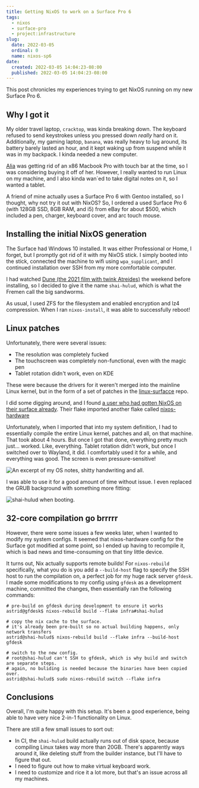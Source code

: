 ```yaml
---
title: Getting NixOS to work on a Surface Pro 6
tags:
  - nixos
  - surface-pro
  - project:infrastructure
slug:
  date: 2022-03-05
  ordinal: 0
  name: nixos-sp6
date:
  created: 2022-03-05 14:04:23-08:00
  published: 2022-03-05 14:04:23-08:00
---
```


This post chronicles my experiences trying to get NixOS running on my new
Surface Pro 6.

## Why I got it

My older travel laptop, `cracktop`, was kinda breaking down. The keyboard
refused to send keystrokes unless you pressed down _really_ hard on it.
Additionally, my gaming laptop, `banana`, was really heavy to lug around, its
battery barely lasted an hour, and it kept waking up from suspend while it was
in my backpack. I kinda needed a new computer.

[Alia](https://alescoulie.github.io/) was getting rid of an x86 Macbook Pro with
touch bar at the time, so I was considering buying it off of her. However, I
really wanted to run Linux on my machine, and I also kinda wan`ed to take
digital notes on it, so I wanted a tablet.

A friend of mine actually uses a Surface Pro 6 with Gentoo installed, so I
thought, why not try it out with NixOS? So, I ordered a used Surface Pro 6 (with
128GB SSD, 8GB RAM, and i5) from eBay for about $500, which included a pen,
charger, keyboard cover, and arc touch mouse.

## Installing the initial NixOS generation

The Surface had Windows 10 installed. It was either Professional or Home, I
forget, but I promptly got rid of it with my NixOS stick. I simply booted into
the stick, connected the machine to wifi using `wpa_supplicant`, and I continued
installation over SSH from my more comfortable computer.

I had watched
[Dune (the 2021 film with twink Atreides)](<https://en.wikipedia.org/wiki/Dune_(2021_film)>)
the weekend before installing, so I decided to give it the name `shai-hulud`,
which is what the Fremen call the big sandworms.

As usual, I used ZFS for the filesystem and enabled encryption and lz4
compression. When I ran `nixos-install`, it was able to successfully reboot!

## Linux patches

Unfortunately, there were several issues:

- The resolution was completely fucked
- The touchscreen was completely non-functional, even with the magic pen
- Tablet rotation didn't work, even on KDE

These were because the drivers for it weren't merged into the mainline Linux
kernel, but in the form of a set of patches in the
[linux-surfacce](https://github.com/linux-surface/linux-surface) repo.

I did some digging around, and I found
[a user who had gotten NixOS on their surface already](https://git.polynom.me/PapaTutuWawa/nixos-config).
Their flake imported another flake called
[nixos-hardware](https://github.com/NixOS/nixos-hardware/tree/master/microsoft/surface)

Unfortunately, when I imported that into my system definition, I had to
essentially compile the entire Linux kernel, patches and all, on that machine.
That took about 4 hours. But once I got that done, everything pretty much
just... worked. Like, everything. Tablet rotation didn't work, but once I
switched over to Wayland, it did. I comfortably used it for a while, and
everything was good. The screen is even pressure-sensitive!

![An excerpt of my OS notes, shitty handwriting and all.](https://s3.us-west-000.backblazeb2.com/nyaabucket/49606bd0bd6e8aff9a403e2c6badd7cfd00cd475024257717bcd758e09406b85/os-notes.png)

I was able to use it for a good amount of time without issue. I even replaced
the GRUB background with something more fitting:

![shai-hulud when booting.](https://s3.us-west-000.backblazeb2.com/nyaabucket/e798c4a2fbea09b4c322326a9924a30c941eb504745888cadbe69047db6e8b7a/grub-bg.jpg)

## 32-core compilation go brrrrr

However, there were some issues a few weeks later, when I wanted to modify my
system configs. It seemed that nixos-hardware config for the Surface got
modified at some point, so I ended up having to recompile it, which is bad news
and time-consuming on that tiny little device.

It turns out, Nix actually supports remote builds! For `nixos-rebuild`
specifically, what you do is you add a `--build-host` flag to specify the SSH
host to run the compilation on, a perfect job for my huge rack server `gfdesk`.
I made some modifications to my config using `gfdesk` as a development machine,
committed the changes, then essentially ran the following commands:

```
# pre-build on gfdesk during development to ensure it works
astrid@gfdesk$ nixos-rebuild build --flake infra#shai-hulud

# copy the nix cache to the surface.
# it's already been pre-built so no actual building happens, only network transfers
astrid@shai-hulud$ nixos-rebuild build --flake infra --build-host gfdesk

# switch to the new config.
# root@shai-hulud can't SSH to gfdesk, which is why build and switch are separate steps.
# again, no buliding is needed because the binaries have been copied over.
astrid@shai-hulud$ sudo nixos-rebuild switch --flake infra
```

## Conclusions

Overall, I'm quite happy with this setup. It's been a good experience, being
able to have very nice 2-in-1 functionality on Linux.

There are still a few small issues to sort out:

- In CI, the `shai-hulud` build actually runs out of disk space, because
  compiling Linux takes way more than 20GB. There's apparently ways around it,
  like deleting stuff from the builder instance, but I'll have to figure that
  out.
- I need to figure out how to make virtual keyboard work.
- I need to customize and rice it a lot more, but that's an issue across all my
  machines.
